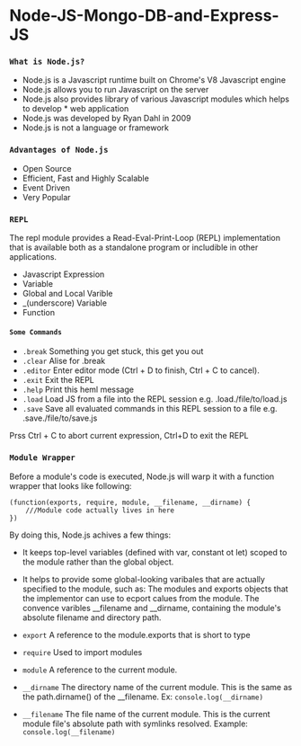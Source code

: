 # Node-JS-Mongo-DB-and-Express-JS

### `What is Node.js?`

* Node.js is a Javascript runtime built on Chrome's V8 Javascript engine
* Node.js allows you to run Javascript on the server
* Node.js also provides library of various Javascript modules which helps to develop * web application
* Node.js was developed by Ryan Dahl in 2009
* Node.js is not a language or framework

### `Advantages of Node.js`

* Open Source
* Efficient, Fast and Highly Scalable
* Event Driven
* Very Popular

### `REPL`

The repl module provides a Read-Eval-Print-Loop (REPL) implementation that is available both as a standalone program or includible in other applications.

* Javascript Expression
* Variable
* Global and Local Varible
* _(underscore) Variable
* Function

#### `Some Commands`
* `.break` Something you get stuck, this get you out
* `.clear` Alise for .break
* `.editor` Enter editor mode (Ctrl + D to finish, Ctrl + C to cancel).
* `.exit` Exit the REPL
* `.help` Print this heml message
* `.load` Load JS from a file into the REPL session e.g. .load./file/to/load.js
* `.save` Save all evaluated commands in this REPL session to a file e.g. .save./file/to/save.js

Prss Ctrl + C to abort current expression, Ctrl+D to exit the REPL

### `Module Wrapper`

Before a module's code is executed, Node.js will warp it with a function wrapper that looks like following:
```
(function(exports, require, module, __filename, __dirname) {
    ///Module code actually lives in here
})
```
By doing this, Node.js achives a few things:
* It keeps top-level variables (defined with var, constant ot let) scoped to the module rather than the global object.
* It helps to provide some global-looking varibales that are actually specified to the module, such as:
    The modules and exports objects that the implementor can use to ecport calues from the module.
    The convence varibles __filename and __dirname, containing the module's absolute filename and directory path.

* `export` A reference to the module.exports that is short to type
* `require` Used to import modules
* `module` A reference to the current module.
* `__dirname` The directory name of the current module. This is the same as the path.dirname() of the __filename. Ex: `console.log(__dirname)`
* `__filename` The file name of the current module. This is the current module file's absolute path with symlinks resolved. Example: `console.log(__filename)`